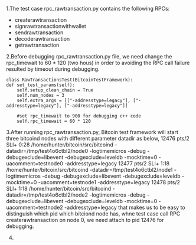 1.The test case rpc_rawtransaction.py contains the following RPCs:
   - createrawtransaction
   - signrawtransactionwithwallet
   - sendrawtransaction
   - decoderawtransaction
   - getrawtransaction

2.Before debugging rpc_rawtransaction.py file, we need change the rpc_timewait to 60 * 120 (two hous) in order to avoiding the RPC call failure resulted by timeout during debugging. 
    
    class RawTransactionsTest(BitcoinTestFramework):
    def set_test_params(self):
        self.setup_clean_chain = True
        self.num_nodes = 3
        self.extra_args = [["-addresstype=legacy"], ["-addresstype=legacy"], ["-addresstype=legacy"]]
        
        #set rpc_timewait to 900 for debugging c++ code 
        self.rpc_timewait = 60 * 120

3.After running rpc_rawtransaction.py, Bitcoin test framework will start three bitcoind nodes with different parameter datadir as below,
    12476 pts/2    SLl+   0:28 /home/hunter/bitcoin/src/bitcoind -datadir=/tmp/test4o6ctbl2/node0 -logtimemicros -debug -debugexclude=libevent -debugexclude=leveldb -mocktime=0 -uacomment=testnode0 -addresstype=legacy
    12477 pts/2    SLl+   1:18 /home/hunter/bitcoin/src/bitcoind -datadir=/tmp/test4o6ctbl2/node1 -logtimemicros -debug -debugexclude=libevent -debugexclude=leveldb -mocktime=0 -uacomment=testnode1 -addresstype=legacy
    12478 pts/2    SLl+   1:18 /home/hunter/bitcoin/src/bitcoind -datadir=/tmp/test4o6ctbl2/node2 -logtimemicros -debug -debugexclude=libevent -debugexclude=leveldb -mocktime=0 -uacomment=testnode2 -addresstype=legacy
  that makes us to be easy to distinguish which pid which bitciond node has, whne test case call RPC createrawtransaction on node 0, we need attach to pid 12476 for debugging.

4.   